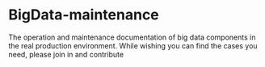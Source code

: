 # BigData-maintenance
The operation and maintenance documentation of big data components in the real production environment. While wishing you can find the cases you need, please join in and contribute
